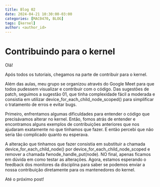 ```yaml
---
title: Blog 02
date: 2024-04-21 10:30:00-03:00
categories: [MAC0470, BLOG]
tags: [kernel]
author: <author_id>
---
```


# Contribuindo para o kernel

Olá! 

Após todos os tutoriais, chegamos na parte de contribuir para o kernel. 

Além das aulas, meu grupo se organizou através do Google Meet para que todos pudessem visualizar e contribuir com o código. Das sugestões de patch, seguimos a sugestão 01, que tinha complexidade fácil a moderada e consistia em utilizar device_for_each_child_node_scoped() para simplificar o tratamento de erros e evitar bugs.

Primeiro, enfrentamos algumas dificuldades para entender o código que precisávamos alterar no kernel. Então, fomos atrás de entender e encontramos alguns exemplos de contribuições anteriores que nos ajudaram exatamente no que tinhamos que fazer. E então percebi que não seria tão complicado quanto eu esperava.

A alteração que tinhamos que fazer consistia em substituir a chamada device_for_each_child_node() por device_for_each_child_node_scoped e remover a chamada fwnode_handle_put(node). NO final, apenas ficamos em dúvida em como testar as alterações. Agora, estamos esperando o feedback dos monitores da disciplina para saber se podemos enviar a nossa contribuição diretamente para os mantenedores do kernel.

Até o próximo post!
